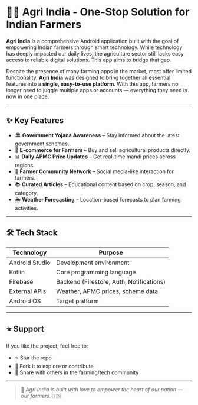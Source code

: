 # 👨‍🌾 Agri India - One-Stop Solution for Indian Farmers

**Agri India** is a comprehensive Android application built with the goal of empowering Indian farmers through smart technology. While technology has deeply impacted our daily lives, the agriculture sector still lacks easy access to reliable digital solutions. This app aims to bridge that gap.

Despite the presence of many farming apps in the market, most offer limited functionality. **Agri India** was designed to bring together all essential features into a **single, easy-to-use platform**. With this app, farmers no longer need to juggle multiple apps or accounts — everything they need is now in one place.

---

## ✨ Key Features

- 🏛️ **Government Yojana Awareness** – Stay informed about the latest government schemes.
- 🛒 **E-commerce for Farmers** – Buy and sell agricultural products directly.
- 📊 **Daily APMC Price Updates** – Get real-time mandi prices across regions.
- 🤝 **Farmer Community Network** – Social media-like interaction for farmers.
- 📚 **Curated Articles** – Educational content based on crop, season, and category.
- 🌦️ **Weather Forecasting** – Location-based forecasts to plan farming activities.

---

## 🛠️ Tech Stack

| Technology     | Purpose                                  |
|----------------|------------------------------------------|
| Android Studio | Development environment                  |
| Kotlin         | Core programming language                |
| Firebase       | Backend (Firestore, Auth, Notifications) |
| External APIs  | Weather, APMC prices, scheme data        |
| Android OS     | Target platform                          |

---

## ⭐ Support

If you like the project, feel free to:
- ⭐ Star the repo
- 🍴 Fork it to explore or contribute
- 📣 Share with others in the farming/tech community

---

> 🚜 *Agri India is built with love to empower the heart of our nation — our farmers.* 🇮🇳
